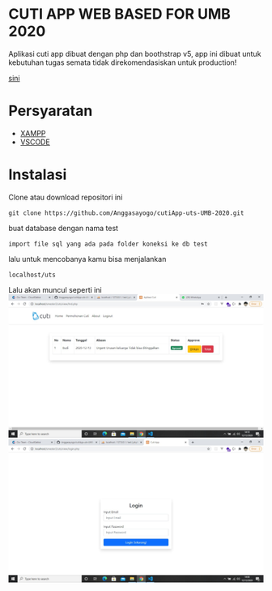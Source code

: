 # CUTI APP WEB BASED FOR UMB 2020
Aplikasi cuti app dibuat dengan php dan boothstrap v5, app ini dibuat untuk kebutuhan tugas semata tidak direkomendasiskan untuk production!

[sini](#instalasi)

# Persyaratan
- [XAMPP](https://www.apachefriends.org/index.html)
- [VSCODE](https://code.visualstudio.com/)


# Instalasi
Clone atau download repositori ini
```
git clone https://github.com/Anggasayogo/cutiApp-uts-UMB-2020.git
```
buat database dengan nama test
```
import file sql yang ada pada folder koneksi ke db test
```
lalu untuk mencobanya kamu bisa menjalankan
```
localhost/uts
```
Lalu akan muncul seperti ini
![](assets/bgs.jpeg)
![](assets/bga.jpeg)